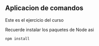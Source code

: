 ## Aplicacion de comandos

Este es el ejercicio del curso

Recuerde instalar los paquetes de Node asi

```
npm install
```